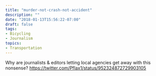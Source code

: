 ```yaml
---
title: "murder-not-crash-not-accident"
description: ""
date: "2018-01-13T15:56:22-07:00"
draft: false
tags:
- Bicycling
- Journalism
topics:
- Transportation
---
```

	
Why are journalists & editors letting local agencies get away with this nonsense? https://twitter.com/Pflax1/status/952324872729903105
